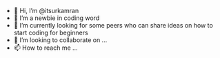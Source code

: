 - 👋 Hi, I’m @itsurkamran
- 👀 I’m a newbie in coding word
- 🌱 I’m currently looking for some peers who can share ideas on how to start coding for beginners
- 💞️ I’m looking to collaborate on ...
- 📫 How to reach me ...

<!---
itsurkamran/itsurkamran is a ✨ special ✨ repository because its `README.md` (this file) appears on your GitHub profile.
You can click the Preview link to take a look at your changes.
--->
